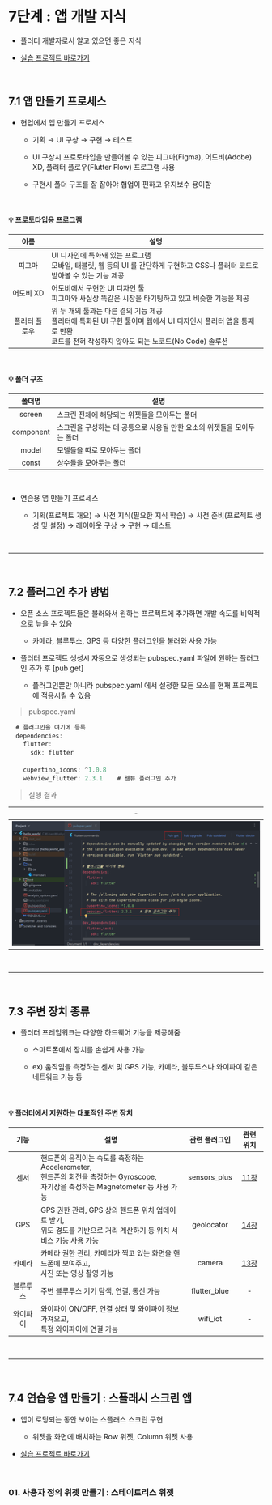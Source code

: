 # 7단계 : 앱 개발 지식
- 플러터 개발자로서 알고 있으면 좋은 지식
  
- [실습 프로젝트 바로가기](https://github.com/SVW-App-Develop/Hello_World.git)

<br>

7.1 앱 만들기 프로세스
---
- 현업에서 앱 만들기 프로세스

  - 기획 → UI 구상 → 구현 → 테스트
 
  - UI 구상시 프로토타입을 만들어볼 수 있는 피그마(Figma), 어도비(Adobe) XD, 플러터 플로우(Flutter Flow) 프로그램 사용
 
  - 구현시 폴더 구조를 잘 잡아야 협업이 편하고 유지보수 용이함

<br>

#### 💡 프로토타입용 프로그램
|이름|설명|
|:-:|-|
|피그마|UI 디자인에 특화돼 있는 프로그램<br>모바일, 태블릿, 웹 등의 UI 를 간단하게 구현하고 CSS나 플러터 코드로 받아볼 수 있는 기능 제공|
|어도비 XD|어도비에서 구현한 UI 디자인 툴<br>피그마와 사실상 똑같은 시장을 타기팅하고 있고 비슷한 기능을 제공|
|플러터 플로우|위 두 개의 툴과는 다른 결의 기능 제공<br>플러터에 특화된 UI 구현 툴이며 웹에서 UI 디자인시 플러터 앱을 통째로 반환<br>코드를 전혀 작성하지 않아도 되는 노코드(No Code) 솔루션|

<br>

#### 💡 폴더 구조
|폴더명|설명|
|:-:|-|
|screen|스크린 전체에 해당되는 위젯들을 모아두는 폴더|
|component|스크린을 구성하는 데 공통으로 사용될 만한 요소의 위젯들을 모아두는 폴더|
|model|모델들을 따로 모아두는 폴더|
|const|상수들을 모아두는 폴더|

<br>

- 연습용 앱 만들기 프로세스

  - 기획(프로젝트 개요) → 사전 지식(필요한 지식 학습) → 사전 준비(프로젝트 생성 및 설정) → 레이아웃 구상 → 구현 → 테스트

<br>

---

<br>

7.2 플러그인 추가 방법
---
- 오픈 소스 프로젝트들은 불러와서 원하는 프로젝트에 추가하면 개발 속도를 비약적으로 높을 수 있음

  - 카메라, 블루투스, GPS 등 다양한 플러그인을 불러와 사용 가능

- 플러터 프로젝트 생성시 자동으로 생성되는 pubspec.yaml 파일에 원하는 플러그인 추가 후 [pub get]

  - 플러그인뿐만 아니라 pubspec.yaml 에서 설정한 모든 요소를 현재 프로젝트에 적용시킬 수 있음

> pubspec.yaml
```dart
  # 플러그인을 여기에 등록
  dependencies:
    flutter:
      sdk: flutter
  
    cupertino_icons: ^1.0.8
    webview_flutter: 2.3.1    # 웹뷰 플러그인 추가
```

> 실행 결과

|-|
|-|
|![이미지](./img/01.png)|

<br>

---

<br>

7.3 주변 장치 종류
---
- 플러터 프레임워크는 다양한 하드웨어 기능을 제공해줌

  - 스마트폰에서 장치를 손쉽게 사용 가능
 
  - ex) 움직임을 측정하는 센서 및 GPS 기능, 카메라, 블루투스나 와이파이 같은 네트워크 기능 등

<br>

#### 💡 플러터에서 지원하는 대표적인 주변 장치
|기능|설명|관련 플러그인|관련 위치|
|:-:|-|:-:|:-:|
|센서|핸드폰의 움직이는 속도를 측정하는 Accelerometer,<br>핸드폰의 회전을 측정하는 Gyroscope,<br>자기장을 측정하는 Magnetometer 등 사용 가능|sensors_plus|[11장](../11)|
|GPS|GPS 권한 관리, GPS 상의 핸드폰 위치 업데이트 받기,<br>위도 경도를 기반으로 거리 계산하기 등 위치 서비스 기능 사용 가능|geolocator|[14장](../14)|
|카메라|카메라 권한 관리, 카메라가 찍고 있는 화면을 핸드폰에 보여주고,<br>사진 또는 영상 촬영 가능|camera|[13장](../13)|
|블루투스|주변 블루투스 기기 탐색, 연결, 통신 가능|flutter_blue|-|
|와이파이|와이파이 ON/OFF, 연결 상태 및 와이파이 정보 가져오고,<br>특정 와이파이에 연결 가능|wifi_iot|-|

<br>

---

<br>

7.4 연습용 앱 만들기 : 스플래시 스크린 앱
---
- 앱이 로딩되는 동안 보이는 스플래스 스크린 구현

  - 위젯을 화면에 배치하는 Row 위젯, Column 위젯 사용
 
- [실습 프로젝트 바로가기](https://github.com/SVW-App-Develop/Splash_Screen.git)

<br>

### 01. 사용자 정의 위젯 만들기 : 스테이트리스 위젯








































